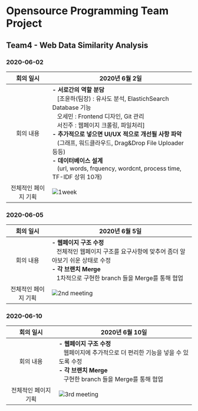 # Opensource Programming Team Project
## Team4 - Web Data Similarity Analysis

### 2020-06-02
| 회의 일시   | 2020년 6월 2일                                               |   
| :----:     | ------------------------------------------------------------ | 
| 회의 내용  | **- 서로간의 역할 분담**<br>&nbsp;&nbsp;&nbsp;[조윤하(팀장) : 유사도 분석, ElastichSearch Database 기능<br>&nbsp;&nbsp;&nbsp;오세민 : Frontend 디자인, Git 관리<br>&nbsp;&nbsp;&nbsp;서진주 : 웹페이지 크롤링, 파일처리]<br> **- 추가적으로 넣으면 UI/UX 적으로 개선될 사항 파악**<br>&nbsp;&nbsp;&nbsp;(그래프, 워드클라우드, Drag&Drop File Uploader 등등) <br> **- 데이터베이스  설계**<br>&nbsp;&nbsp;&nbsp;(url, words, frquency, wordcnt, process time, TF-IDF 상위 10개)|
|전체적인 페이지 기획|![1week](https://user-images.githubusercontent.com/41224549/83529191-f9687680-a524-11ea-9bfd-616f06e153e9.PNG)  | 


### 2020-06-05
| 회의 일시   | 2020년 6월 5일                                               |   
| :----:     | ------------------------------------------------------------ | 
| 회의 내용  | **- 웹페이지 구조 수정**<br>&nbsp;&nbsp;&nbsp;전체적인 웹페이지 구조를 요구사항에 맞추어 좀더 알아보기 쉬운 상태로 수정<br> **- 각 브랜치 Merge**<br>&nbsp;&nbsp;&nbsp;1차적으로 구현한 branch 들을 Merge를 통해 협업|
|전체적인 페이지 기획|![2nd meeting](https://user-images.githubusercontent.com/41224549/83878552-49d71280-a777-11ea-88f4-7c43acbf7ba8.PNG)  | 

### 2020-06-10
| 회의 일시   | 2020년 6월 10일                                               |   
| :----:     | ------------------------------------------------------------ | 
| 회의 내용  | **- 웹페이지 구조 수정**<br>&nbsp;&nbsp;&nbsp;웹페이지에 추가적으로 더 편리한 기능을 넣을 수 있도록 수정<br> **- 각 브랜치 Merge**<br>&nbsp;&nbsp;&nbsp;구현한 branch 들을 Merge를 통해 협업|
|전체적인 페이지 기획|![3rd meeting](https://user-images.githubusercontent.com/41224549/84271555-32c56580-ab67-11ea-8f75-ff2b575f7f54.PNG)  | 
